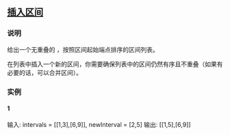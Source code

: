 ## [插入区间](https://leetcode-cn.com/problems/insert-interval/)
### 说明

给出一个无重叠的 ，按照区间起始端点排序的区间列表。

在列表中插入一个新的区间，你需要确保列表中的区间仍然有序且不重叠（如果有必要的话，可以合并区间）。

### 实例
#### 1

输入: intervals = [[1,3],[6,9]], newInterval = [2,5]
输出: [[1,5],[6,9]]